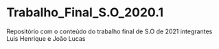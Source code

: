 # Trabalho_Final_S.O_2020.1
Repositório com o conteúdo do trabalho final de S.O de 2021 integrantes Luis Henrique e João Lucas
